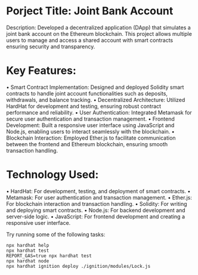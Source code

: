 # Porject Title: Joint Bank Account

Description: Developed a decentralized application (DApp) that simulates a joint bank account on the Ethereum blockchain. This project allows multiple users to manage and access a shared account with smart contracts ensuring security and transparency.

# Key Features:

• Smart Contract Implementation: Designed and deployed Solidity smart contracts to handle joint account
functionalities such as deposits, withdrawals, and balance tracking.
• Decentralized Architecture: Utilized HardHat for development and testing, ensuring robust contract
performance and reliability.
• User Authentication: Integrated Metamask for secure user authentication and transaction management.
• Frontend Development: Built a responsive user interface using JavaScript and Node.js, enabling users to
interact seamlessly with the blockchain.
• Blockchain Interaction: Employed Ether.js to facilitate communication between the frontend and
Ethereum blockchain, ensuring smooth transaction handling.

# Technology Used:

• HardHat: For development, testing, and deployment of smart contracts.
• Metamask: For user authentication and transaction management.
• Ether.js: For blockchain interaction and transaction handling.
• Solidity: For writing and deploying smart contracts.
• Node.js: For backend development and server-side logic.
• JavaScript: For frontend development and creating a responsive user interface.

Try running some of the following tasks:

```shell
npx hardhat help
npx hardhat test
REPORT_GAS=true npx hardhat test
npx hardhat node
npx hardhat ignition deploy ./ignition/modules/Lock.js
```
